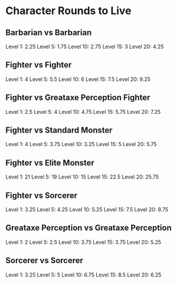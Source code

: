 # Character Rounds to Live

## Barbarian vs Barbarian
Level 1: 2.25
Level 5: 1.75
Level 10: 2.75
Level 15: 3
Level 20: 4.25

## Fighter vs Fighter
Level 1: 4
Level 5: 5.5
Level 10: 6
Level 15: 7.5
Level 20: 9.25

## Fighter vs Greataxe Perception Fighter
Level 1: 2.5
Level 5: 4
Level 10: 4.75
Level 15: 5.75
Level 20: 7.25

## Fighter vs Standard Monster
Level 1: 4
Level 5: 3.75
Level 10: 3.25
Level 15: 5
Level 20: 5.75

## Fighter vs Elite Monster
Level 1: 21
Level 5: 19
Level 10: 15
Level 15: 22.5
Level 20: 25.75

## Fighter vs Sorcerer
Level 1: 3.25
Level 5: 4.25
Level 10: 5.25
Level 15: 7.5
Level 20: 8.75

## Greataxe Perception vs Greataxe Perception
Level 1: 2
Level 5: 2.5
Level 10: 3.75
Level 15: 3.75
Level 20: 5.25

## Sorcerer vs Sorcerer
Level 1: 3.25
Level 5: 5
Level 10: 6.75
Level 15: 8.5
Level 20: 6.25

